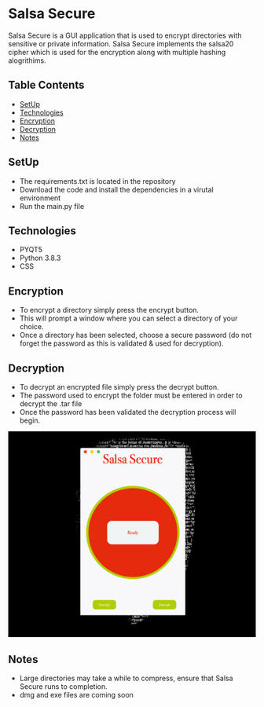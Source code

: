 # Salsa Secure


Salsa Secure is a GUI application that is used to encrypt directories with sensitive or private information.
Salsa Secure implements the salsa20 cipher which is used for the encryption along with multiple hashing alogrithims. 


## Table Contents

* [SetUp](#setup)
* [Technologies](#technologies)
* [Encryption](#encryption)
* [Decryption](#decryption)
* [Notes](#notes)


## SetUp

* The requirements.txt is located in the repository
* Download the code and install the dependencies in a virutal environment 
* Run the main.py file 


## Technologies

* PYQT5
* Python 3.8.3
* CSS 


## Encryption 
* To encrypt a directory simply press the encrypt button. 
* This will prompt a window where you can select a directory of your choice.
* Once a directory has been selected, choose a secure password (do not forget the password as this is validated & used for decryption).


## Decryption 

* To decrypt an encrypted file simply press the decrypt button.
* The password used to encrypt the folder must be entered in order to decrypt the .tar file
* Once the password has been validated the decryption process will begin.


![Image alt text](code/imgs/Salsa-secure.png?raw=true)

## Notes 

* Large directories may take a while to compress, ensure that Salsa Secure runs to completion.
* dmg and exe files are coming soon 
